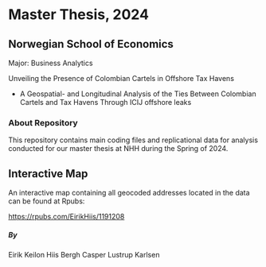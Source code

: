# Master Thesis, 2024
## Norwegian School of Economics

Major: Business Analytics

Unveiling the Presence of Colombian Cartels in Offshore Tax Havens
- A Geospatial- and Longitudinal Analysis of the Ties Between Colombian Cartels and Tax Havens Through ICIJ offshore leaks


### About Repository
This repository contains main coding files and replicational data for analysis conducted for our master thesis at NHH during the Spring of 2024. 


## Interactive Map
An interactive map containing all geocoded addresses located in the data can be found at Rpubs:

https://rpubs.com/EirikHiis/1191208

##### By
Eirik Keilon Hiis Bergh
Casper Lustrup Karlsen
